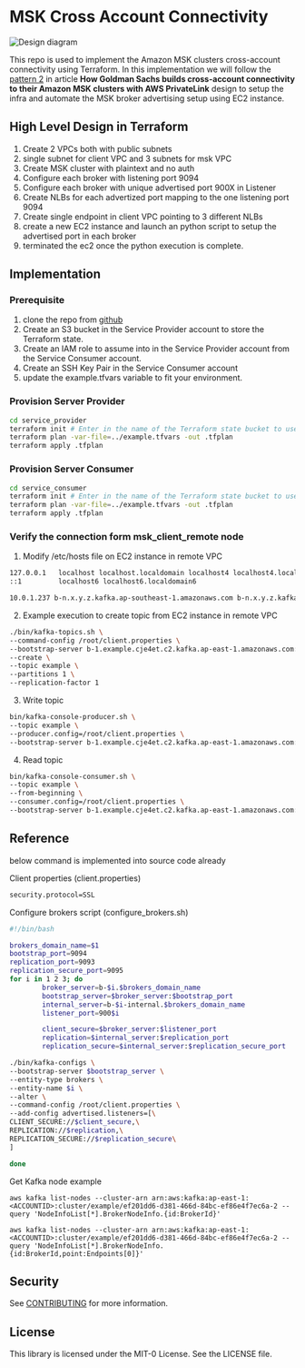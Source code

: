 # MSK Cross Account Connectivity

![Design diagram](./asset/concept.drawio.png)

This repo is used to implement the Amazon MSK clusters cross-account connectivity using Terraform. In this implementation we will follow the [pattern 2](https://aws.amazon.com/blogs/big-data/how-goldman-sachs-builds-cross-account-connectivity-to-their-amazon-msk-clusters-with-aws-privatelink/) in article **How Goldman Sachs builds cross-account connectivity to their Amazon MSK clusters with AWS PrivateLink** design to setup the infra and automate the MSK broker advertising setup using EC2 instance.

## High Level Design in Terraform

1. Create 2 VPCs both with public subnets
2. single subnet for client VPC  and 3 subnets for msk VPC
3. Create MSK cluster with plaintext and no auth
4. Configure each broker with listening port 9094
5. Configure each broker with unique advertised port 900X in Listener
6. Create NLBs for each advertized port mapping to the one listening port 9094
7. Create single endpoint in client VPC pointing to 3 different NLBs
8. create a new EC2 instance and launch an python script to setup the advertised port in each broker
9. terminated the ec2 once the python execution is complete.

## Implementation

### Prerequisite

1. clone the repo from [github](https://github.com/kjenney/aws-msk-cross-account-connectivity-sample)
2. Create an S3 bucket in the Service Provider account to store the Terraform state.
3. Create an IAM role to assume into in the Service Provider account from the Service Consumer account.
4. Create an SSH Key Pair in the Service Consumer account
5. update the example.tfvars variable to fit your environment.

### Provision Server Provider

```sh
cd service_provider
terraform init # Enter in the name of the Terraform state bucket to use
terraform plan -var-file=../example.tfvars -out .tfplan
terraform apply .tfplan
```

### Provision Server Consumer

```sh
cd service_consumer
terraform init # Enter in the name of the Terraform state bucket to use
terraform plan -var-file=../example.tfvars -out .tfplan
terraform apply .tfplan
```

### Verify the connection form msk_client_remote node

1. Modify /etc/hosts file on EC2 instance in remote VPC

```sh
127.0.0.1   localhost localhost.localdomain localhost4 localhost4.localdomain4
::1         localhost6 localhost6.localdomain6

10.0.1.237 b-n.x.y.z.kafka.ap-southeast-1.amazonaws.com b-n.x.y.z.kafka.ap-southeast-1.amazonaws.com b-n.x.y.z.kafka.ap-southeast-1.amazonaws.com
```

2. Example execution to create topic from EC2 instance in remote VPC

```sh
./bin/kafka-topics.sh \
--command-config /root/client.properties \
--bootstrap-server b-1.example.cje4et.c2.kafka.ap-east-1.amazonaws.com:9094,b-2.example.cje4et.c2.kafka.ap-east-1.amazonaws.com:9094,b-3.example.cje4et.c2.kafka.ap-east-1.amazonaws.com:9094 \
--create \
--topic example \
--partitions 1 \
--replication-factor 1
```

3. Write topic

```sh
bin/kafka-console-producer.sh \
--topic example \
--producer.config=/root/client.properties \
--bootstrap-server b-1.example.cje4et.c2.kafka.ap-east-1.amazonaws.com:9094,b-2.example.cje4et.c2.kafka.ap-east-1.amazonaws.com:9094,b-3.example.cje4et.c2.kafka.ap-east-1.amazonaws.com:9094
```

4. Read topic

```sh
bin/kafka-console-consumer.sh \
--topic example \
--from-beginning \
--consumer.config=/root/client.properties \
--bootstrap-server b-1.example.cje4et.c2.kafka.ap-east-1.amazonaws.com:9094,b-2.example.cje4et.c2.kafka.ap-east-1.amazonaws.com:9094,b-3.example.cje4et.c2.kafka.ap-east-1.amazonaws.com:9094
```

## Reference

below command is implemented into source code already

Client properties (client.properties)

```sh
security.protocol=SSL
```

Configure brokers script (configure_brokers.sh)

```sh
#!/bin/bash

brokers_domain_name=$1
bootstrap_port=9094
replication_port=9093
replication_secure_port=9095
for i in 1 2 3; do
        broker_server=b-$i.$brokers_domain_name
        bootstrap_server=$broker_server:$bootstrap_port
        internal_server=b-$i-internal.$brokers_domain_name
        listener_port=900$i

        client_secure=$broker_server:$listener_port
        replication=$internal_server:$replication_port
        replication_secure=$internal_server:$replication_secure_port

./bin/kafka-configs \
--bootstrap-server $bootstrap_server \
--entity-type brokers \
--entity-name $i \
--alter \
--command-config /root/client.properties \
--add-config advertised.listeners=[\
CLIENT_SECURE://$client_secure,\
REPLICATION://$replication,\
REPLICATION_SECURE://$replication_secure\
]

done
```

Get Kafka node example

`aws kafka list-nodes --cluster-arn arn:aws:kafka:ap-east-1:<ACCOUNTID>:cluster/example/ef201dd6-d381-466d-84bc-ef86e4f7ec6a-2 --query 'NodeInfoList[*].BrokerNodeInfo.{id:BrokerId}'`

`aws kafka list-nodes --cluster-arn arn:aws:kafka:ap-east-1:<ACCOUNTID>:cluster/example/ef201dd6-d381-466d-84bc-ef86e4f7ec6a-2 --query 'NodeInfoList[*].BrokerNodeInfo.{id:BrokerId,point:Endpoints[0]}'`


## Security

See [CONTRIBUTING](CONTRIBUTING.md#security-issue-notifications) for more information.

## License

This library is licensed under the MIT-0 License. See the LICENSE file.